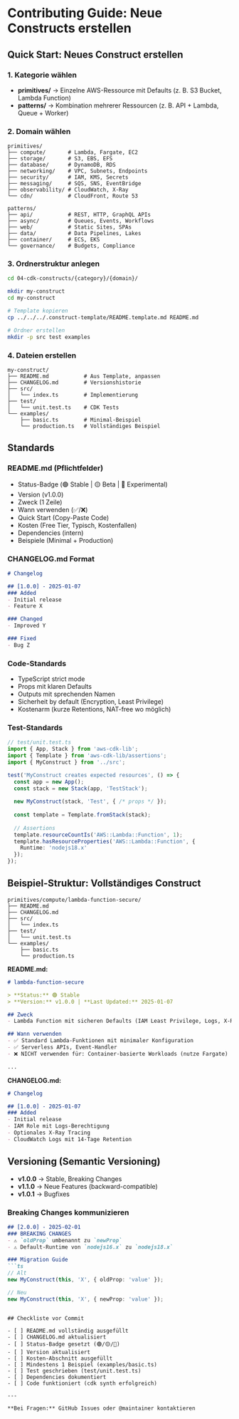 # Contributing Guide: Neue Constructs erstellen

## Quick Start: Neues Construct erstellen

### 1. Kategorie wählen
- **primitives/** → Einzelne AWS-Ressource mit Defaults (z. B. S3 Bucket, Lambda Function)
- **patterns/** → Kombination mehrerer Ressourcen (z. B. API + Lambda, Queue + Worker)

### 2. Domain wählen
```
primitives/
├── compute/       # Lambda, Fargate, EC2
├── storage/       # S3, EBS, EFS
├── database/      # DynamoDB, RDS
├── networking/    # VPC, Subnets, Endpoints
├── security/      # IAM, KMS, Secrets
├── messaging/     # SQS, SNS, EventBridge
├── observability/ # CloudWatch, X-Ray
└── cdn/           # CloudFront, Route 53

patterns/
├── api/           # REST, HTTP, GraphQL APIs
├── async/         # Queues, Events, Workflows
├── web/           # Static Sites, SPAs
├── data/          # Data Pipelines, Lakes
├── container/     # ECS, EKS
└── governance/    # Budgets, Compliance
```

### 3. Ordnerstruktur anlegen
```bash
cd 04-cdk-constructs/{category}/{domain}/

mkdir my-construct
cd my-construct

# Template kopieren
cp ../../../.construct-template/README.template.md README.md

# Ordner erstellen
mkdir -p src test examples
```

### 4. Dateien erstellen
```
my-construct/
├── README.md           # Aus Template, anpassen
├── CHANGELOG.md        # Versionshistorie
├── src/
│   └── index.ts        # Implementierung
├── test/
│   └── unit.test.ts    # CDK Tests
└── examples/
    ├── basic.ts        # Minimal-Beispiel
    └── production.ts   # Vollständiges Beispiel
```

## Standards

### README.md (Pflichtfelder)
- Status-Badge (🟢 Stable | 🟡 Beta | 🔴 Experimental)
- Version (v1.0.0)
- Zweck (1 Zeile)
- Wann verwenden (✅/❌)
- Quick Start (Copy-Paste Code)
- Kosten (Free Tier, Typisch, Kostenfallen)
- Dependencies (intern)
- Beispiele (Minimal + Production)

### CHANGELOG.md Format
```markdown
# Changelog

## [1.0.0] - 2025-01-07
### Added
- Initial release
- Feature X

### Changed
- Improved Y

### Fixed
- Bug Z
```

### Code-Standards
- TypeScript strict mode
- Props mit klaren Defaults
- Outputs mit sprechenden Namen
- Sicherheit by default (Encryption, Least Privilege)
- Kostenarm (kurze Retentions, NAT-free wo möglich)

### Test-Standards
```ts
// test/unit.test.ts
import { App, Stack } from 'aws-cdk-lib';
import { Template } from 'aws-cdk-lib/assertions';
import { MyConstruct } from '../src';

test('MyConstruct creates expected resources', () => {
  const app = new App();
  const stack = new Stack(app, 'TestStack');
  
  new MyConstruct(stack, 'Test', { /* props */ });
  
  const template = Template.fromStack(stack);
  
  // Assertions
  template.resourceCountIs('AWS::Lambda::Function', 1);
  template.hasResourceProperties('AWS::Lambda::Function', {
    Runtime: 'nodejs18.x'
  });
});
```

## Beispiel-Struktur: Vollständiges Construct

```
primitives/compute/lambda-function-secure/
├── README.md
├── CHANGELOG.md
├── src/
│   └── index.ts
├── test/
│   └── unit.test.ts
└── examples/
    ├── basic.ts
    └── production.ts
```

**README.md:**
```markdown
# lambda-function-secure

> **Status:** 🟢 Stable  
> **Version:** v1.0.0 | **Last Updated:** 2025-01-07

## Zweck
- Lambda Function mit sicheren Defaults (IAM Least Privilege, Logs, X-Ray optional)

## Wann verwenden
- ✅ Standard Lambda-Funktionen mit minimaler Konfiguration
- ✅ Serverless APIs, Event-Handler
- ❌ NICHT verwenden für: Container-basierte Workloads (nutze Fargate)

...
```

**CHANGELOG.md:**
```markdown
# Changelog

## [1.0.0] - 2025-01-07
### Added
- Initial release
- IAM Role mit Logs-Berechtigung
- Optionales X-Ray Tracing
- CloudWatch Logs mit 14-Tage Retention
```

## Versioning (Semantic Versioning)

- **v1.0.0** → Stable, Breaking Changes
- **v1.1.0** → Neue Features (backward-compatible)
- **v1.0.1** → Bugfixes

### Breaking Changes kommunizieren
```markdown
## [2.0.0] - 2025-02-01
### BREAKING CHANGES
- ⚠️ `oldProp` umbenannt zu `newProp`
- ⚠️ Default-Runtime von `nodejs16.x` zu `nodejs18.x`

### Migration Guide
```ts
// Alt
new MyConstruct(this, 'X', { oldProp: 'value' });

// Neu
new MyConstruct(this, 'X', { newProp: 'value' });
```
```

## Checkliste vor Commit

- [ ] README.md vollständig ausgefüllt
- [ ] CHANGELOG.md aktualisiert
- [ ] Status-Badge gesetzt (🟢/🟡/🔴)
- [ ] Version aktualisiert
- [ ] Kosten-Abschnitt ausgefüllt
- [ ] Mindestens 1 Beispiel (examples/basic.ts)
- [ ] Test geschrieben (test/unit.test.ts)
- [ ] Dependencies dokumentiert
- [ ] Code funktioniert (cdk synth erfolgreich)

---

**Bei Fragen:** GitHub Issues oder @maintainer kontaktieren
